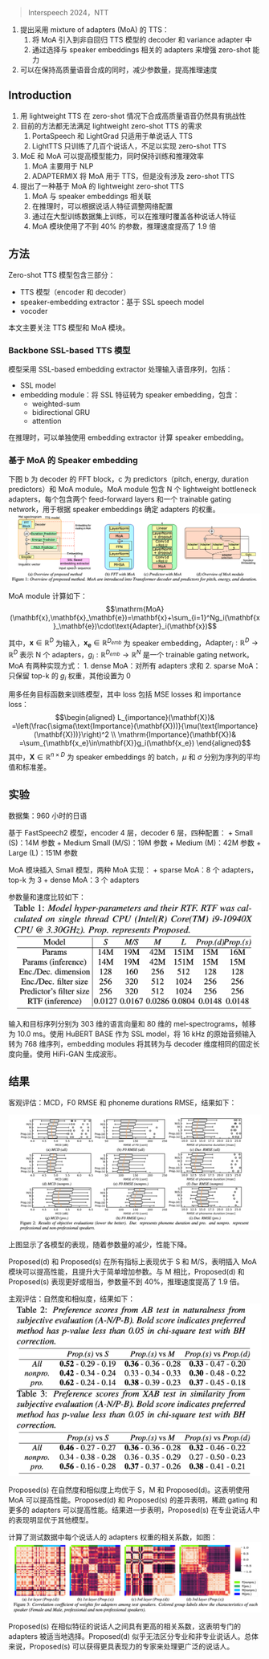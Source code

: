 > Interspeech 2024，NTT

1. 提出采用 mixture of adapters (MoA) 的 TTS：
    1. 将 MoA 引入到非自回归 TTS 模型的 decoder 和 variance adapter 中
    2. 通过选择与 speaker embeddings 相关的 adapters 来增强 zero-shot 能力
2. 可以在保持高质量语音合成的同时，减少参数量，提高推理速度

## Introduction

1. 用 lightweight TTS 在 zero-shot 情况下合成高质量语音仍然具有挑战性
2. 目前的方法都无法满足 lightweight zero-shot TTS 的需求
    1. PortaSpeech 和 LightGrad 只适用于单说话人 TTS
    2. LightTTS 只训练了几百个说话人，不足以实现 zero-shot TTS
3. MoE 和 MoA 可以提高模型能力，同时保持训练和推理效率
    1. MoA 主要用于 NLP
    2. ADAPTERMIX 将 MoA 用于 TTS，但是没有涉及 zero-shot TTS
4. 提出了一种基于 MoA 的 lightweight zero-shot TTS
    1. MoA 与 speaker embeddings 相关联
    2. 在推理时，可以根据说话人特征调整网络配置
    3. 通过在大型训练数据集上训练，可以在推理时覆盖各种说话人特征
    4. MoA 模块使用了不到 40% 的参数，推理速度提高了 1.9 倍

## 方法

Zero-shot TTS 模型包含三部分：
+ TTS 模型（encoder 和 decoder）
+ speaker-embedding extractor：基于 SSL speech model
+ vocoder

本文主要关注 TTS 模型和 MoA 模块。

### Backbone SSL-based TTS 模型

模型采用 SSL-based embedding extractor 处理输入语音序列，包括：
+ SSL model
+ embedding module：将 SSL 特征转为 speaker embedding，包含：
    + weighted-sum
    + bidirectional GRU
    + attention
    
在推理时，可以单独使用 embedding extractor 计算 speaker embedding。

### 基于 MoA 的 Speaker embedding

下图 b 为 decoder 的 FFT block，c 为 predictors（pitch, energy, duration predictors）和 MoA module。MoA module 包含 N 个 lightweight bottleneck adapters，每个包含两个 feed-forward layers 和一个 trainable gating network，用于根据 speaker embeddings 确定 adapters 的权重。
![](image/Pasted%20image%2020240715115701.png)


MoA module 计算如下：
$$\mathrm{MoA}(\mathbf{x},\mathbf{x}_\mathbf{e})=\mathbf{x}+\sum_{i=1}^Ng_i(\mathbf{x}_\mathbf{e})\cdot\text{Adapter}_i(\mathbf{x})$$

其中，$\mathbf{x} \in \mathbb{R}^D$ 为输入，$\mathbf{x}_\mathbf{e} \in \mathbb{R}^{D_{emb}}$ 为 speaker embedding，$\text{Adapter}_i : \mathbb{R}^D \rightarrow \mathbb{R}^D$ 表示 N 个 adapters，$g_i : \mathbb{R}^{D_{emb}} \rightarrow \mathbb{R}^N$ 是一个 trainable gating network。MoA 有两种实现方式：
    1. dense MoA：对所有 adapters 求和
    2. sparse MoA：只保留 top-k 的 $g_i$ 权重，其他设置为 0

用多任务目标函数来训练模型，其中 loss 包括 MSE losses 和 importance loss：
$$\begin{aligned}
L_{importance}(\mathbf{X})& =\left(\frac{\sigma(\text{Importance}(\mathbf{X}))}{\mu(\text{Importance}(\mathbf{X}))}\right)^2  \\
\mathrm{Importance}(\mathbf{X})& =\sum_{\mathbf{x_e}\in\mathbf{X}}g_i(\mathbf{x_e}) 
\end{aligned}$$
其中，$\mathbf{X} \in \mathbb{R}^{n \times D}$ 为 speaker embeddings 的 batch，$\mu$ 和 $\sigma$ 分别为序列的平均值和标准差。

## 实验

数据集：960 小时的日语

基于 FastSpeech2 模型，encoder 4 层，decoder 6 层，四种配置：
    + Small (S)：14M 参数
    + Medium Small (M/S)：19M 参数
    + Medium (M)：42M 参数
    + Large (L)：151M 参数


MoA 模块插入 Small 模型，两种 MoA 实现：
    + sparse MoA：8 个 adapters，top-k 为 3
    + dense MoA：3 个 adapters

参数量和速度比较如下：
![](image/Pasted%20image%2020240715144131.png)


输入和目标序列分别为 303 维的语言向量和 80 维的 mel-spectrograms，帧移为 10.0 ms。使用 HuBERT BASE 作为 SSL model，将 16 kHz 的原始音频输入转为 768 维序列，embedding modules 将其转为与 decoder 维度相同的固定长度向量。使用 HiFi-GAN 生成波形。

## 结果

客观评估：MCD，F0 RMSE 和 phoneme durations RMSE，结果如下：

![](image/Pasted%20image%2020240715144919.png)

上图显示了各模型的表现，随着参数量的减少，性能下降。

Proposed(d) 和 Proposed(s) 在所有指标上表现优于 S 和 M/S，表明插入 MoA 模块可以提高性能，且提升大于简单增加参数。与 M 相比，Proposed(d) 和 Proposed(s) 表现更好或相当，参数量不到 40%，推理速度提高了 1.9 倍。

主观评估：自然度和相似度，结果如下：
![](image/Pasted%20image%2020240716110224.png)


Proposed(s) 在自然度和相似度上均优于 S，M 和 Proposed(d)。这表明使用 MoA 可以提高性能。Proposed(d) 和 Proposed(s) 的差异表明，稀疏 gating 和更多的 adapters 可以提高性能。结果进一步表明，Proposed(s) 在专业说话人中的表现明显优于其他模型。

计算了测试数据中每个说话人的 adapters 权重的相关系数，如图：
![](image/Pasted%20image%2020240716112655.png)


Proposed(s) 在相似特征的说话人之间具有更高的相关系数，这表明专门的 adapters 被适当地选择。Proposed(d) 似乎无法区分专业和非专业说话人。总体来说，Proposed(s) 可以获得更具表现力的专家来处理更广泛的说话人。
